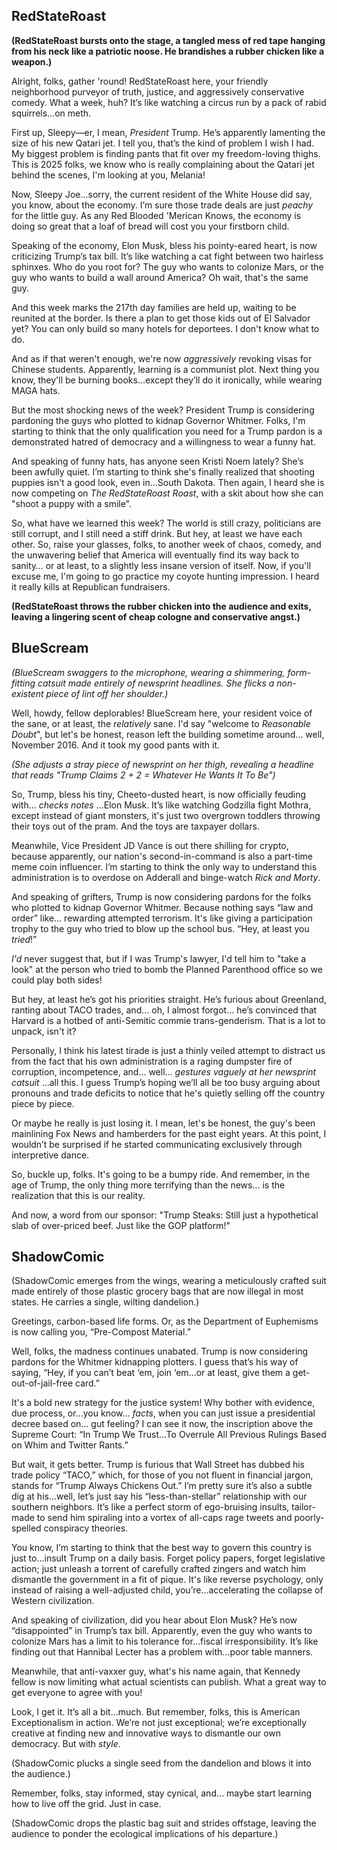 ## RedStateRoast

**(RedStateRoast bursts onto the stage, a tangled mess of red tape hanging from his neck like a patriotic noose. He brandishes a rubber chicken like a weapon.)**

Alright, folks, gather 'round! RedStateRoast here, your friendly neighborhood purveyor of truth, justice, and aggressively conservative comedy. What a week, huh? It’s like watching a circus run by a pack of rabid squirrels…on meth.

First up, Sleepy—er, I mean, *President* Trump. He’s apparently lamenting the size of his new Qatari jet. I tell you, that’s the kind of problem I wish I had. My biggest problem is finding pants that fit over my freedom-loving thighs. This is 2025 folks, we know who is really complaining about the Qatari jet behind the scenes, I'm looking at you, Melania!

Now, Sleepy Joe...sorry, the current resident of the White House did say, you know, about the economy. I’m sure those trade deals are just *peachy* for the little guy. As any Red Blooded 'Merican Knows, the economy is doing so great that a loaf of bread will cost you your firstborn child.

Speaking of the economy, Elon Musk, bless his pointy-eared heart, is now criticizing Trump’s tax bill. It’s like watching a cat fight between two hairless sphinxes. Who do you root for? The guy who wants to colonize Mars, or the guy who wants to build a wall around America? Oh wait, that's the same guy.

And this week marks the 217th day families are held up, waiting to be reunited at the border. Is there a plan to get those kids out of El Salvador yet? You can only build so many hotels for deportees. I don't know what to do.

And as if that weren't enough, we're now *aggressively* revoking visas for Chinese students. Apparently, learning is a communist plot. Next thing you know, they'll be burning books…except they’ll do it ironically, while wearing MAGA hats.

But the most shocking news of the week? President Trump is considering pardoning the guys who plotted to kidnap Governor Whitmer. Folks, I'm starting to think that the only qualification you need for a Trump pardon is a demonstrated hatred of democracy and a willingness to wear a funny hat.

And speaking of funny hats, has anyone seen Kristi Noem lately? She’s been awfully quiet. I’m starting to think she's finally realized that shooting puppies isn't a good look, even in…South Dakota. Then again, I heard she is now competing on *The RedStateRoast Roast*, with a skit about how she can "shoot a puppy with a smile".

So, what have we learned this week? The world is still crazy, politicians are still corrupt, and I still need a stiff drink. But hey, at least we have each other. So, raise your glasses, folks, to another week of chaos, comedy, and the unwavering belief that America will eventually find its way back to sanity… or at least, to a slightly less insane version of itself. Now, if you'll excuse me, I'm going to go practice my coyote hunting impression. I heard it really kills at Republican fundraisers.

**(RedStateRoast throws the rubber chicken into the audience and exits, leaving a lingering scent of cheap cologne and conservative angst.)**

## BlueScream

*(BlueScream swaggers to the microphone, wearing a shimmering, form-fitting catsuit made entirely of newsprint headlines. She flicks a non-existent piece of lint off her shoulder.)*

Well, howdy, fellow deplorables! BlueScream here, your resident voice of the sane, or at least, the *relatively* sane. I'd say "welcome to *Reasonable Doubt*", but let's be honest, reason left the building sometime around… well, November 2016. And it took my good pants with it.

*(She adjusts a stray piece of newsprint on her thigh, revealing a headline that reads "Trump Claims 2 + 2 = Whatever He Wants It To Be")*

So, Trump, bless his tiny, Cheeto-dusted heart, is now officially feuding with… *checks notes* …Elon Musk. It’s like watching Godzilla fight Mothra, except instead of giant monsters, it's just two overgrown toddlers throwing their toys out of the pram. And the toys are taxpayer dollars.

Meanwhile, Vice President JD Vance is out there shilling for crypto, because apparently, our nation's second-in-command is also a part-time meme coin influencer. I’m starting to think the only way to understand this administration is to overdose on Adderall and binge-watch *Rick and Morty*.

And speaking of grifters, Trump is now considering pardons for the folks who plotted to kidnap Governor Whitmer. Because nothing says “law and order” like… rewarding attempted terrorism. It's like giving a participation trophy to the guy who tried to blow up the school bus. “Hey, at least you *tried*!”

*I'd* never suggest that, but if I was Trump's lawyer, I'd tell him to "take a look" at the person who tried to bomb the Planned Parenthood office so we could play both sides!

But hey, at least he’s got his priorities straight. He’s furious about Greenland, ranting about TACO trades, and… oh, I almost forgot… he’s convinced that Harvard is a hotbed of anti-Semitic commie trans-genderism. That is a lot to unpack, isn't it?

Personally, I think his latest tirade is just a thinly veiled attempt to distract us from the fact that his own administration is a raging dumpster fire of corruption, incompetence, and… well… *gestures vaguely at her newsprint catsuit* …all this. I guess Trump’s hoping we’ll all be too busy arguing about pronouns and trade deficits to notice that he's quietly selling off the country piece by piece.

Or maybe he really is just losing it. I mean, let's be honest, the guy's been mainlining Fox News and hamberders for the past eight years. At this point, I wouldn’t be surprised if he started communicating exclusively through interpretive dance.

So, buckle up, folks. It's going to be a bumpy ride. And remember, in the age of Trump, the only thing more terrifying than the news… is the realization that this is our reality.

And now, a word from our sponsor: "Trump Steaks: Still just a hypothetical slab of over-priced beef. Just like the GOP platform!"

## ShadowComic

(ShadowComic emerges from the wings, wearing a meticulously crafted suit made entirely of those plastic grocery bags that are now illegal in most states. He carries a single, wilting dandelion.)

Greetings, carbon-based life forms. Or, as the Department of Euphemisms is now calling you, “Pre-Compost Material.”

Well, folks, the madness continues unabated. Trump is now considering pardons for the Whitmer kidnapping plotters. I guess that’s his way of saying, “Hey, if you can’t beat ‘em, join ‘em…or at least, give them a get-out-of-jail-free card.”

It's a bold new strategy for the justice system! Why bother with evidence, due process, or…you know… *facts*, when you can just issue a presidential decree based on… gut feeling? I can see it now, the inscription above the Supreme Court: “In Trump We Trust…To Overrule All Previous Rulings Based on Whim and Twitter Rants.”

But wait, it gets better. Trump is furious that Wall Street has dubbed his trade policy “TACO,” which, for those of you not fluent in financial jargon, stands for “Trump Always Chickens Out.” I’m pretty sure it’s also a subtle dig at his…well, let’s just say his “less-than-stellar” relationship with our southern neighbors. It’s like a perfect storm of ego-bruising insults, tailor-made to send him spiraling into a vortex of all-caps rage tweets and poorly-spelled conspiracy theories.

You know, I’m starting to think that the best way to govern this country is just to…insult Trump on a daily basis. Forget policy papers, forget legislative action; just unleash a torrent of carefully crafted zingers and watch him dismantle the government in a fit of pique. It's like reverse psychology, only instead of raising a well-adjusted child, you’re…accelerating the collapse of Western civilization.

And speaking of civilization, did you hear about Elon Musk? He’s now “disappointed” in Trump’s tax bill. Apparently, even the guy who wants to colonize Mars has a limit to his tolerance for…fiscal irresponsibility. It’s like finding out that Hannibal Lecter has a problem with…poor table manners.

Meanwhile, that anti-vaxxer guy, what's his name again, that Kennedy fellow is now limiting what actual scientists can publish. What a great way to get everyone to agree with you!

Look, I get it. It’s all a bit…much. But remember, folks, this is American Exceptionalism in action. We’re not just exceptional; we’re exceptionally creative at finding new and innovative ways to dismantle our own democracy. But with *style*. 

(ShadowComic plucks a single seed from the dandelion and blows it into the audience.)

Remember, folks, stay informed, stay cynical, and… maybe start learning how to live off the grid. Just in case.

(ShadowComic drops the plastic bag suit and strides offstage, leaving the audience to ponder the ecological implications of his departure.)
